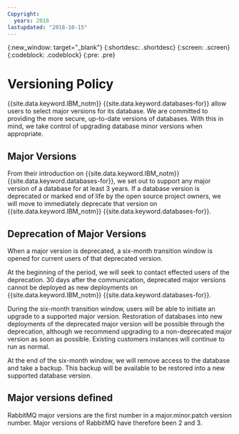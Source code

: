 ```yaml
---
Copyright:
  years: 2018
lastupdated: "2018-10-15"
---
```


{:new_window: target="_blank"}
{:shortdesc: .shortdesc}
{:screen: .screen}
{:codeblock: .codeblock}
{:pre: .pre}


# Versioning Policy

{{site.data.keyword.IBM_notm}} {{site.data.keyword.databases-for}} allow users to select major versions for its database. We are committed to providing the more secure, up-to-date versions of databases. With this in mind, we take control of upgrading database minor versions when appropriate.

## Major Versions

From their introduction on {{site.data.keyword.IBM_notm}} {{site.data.keyword.databases-for}}, we set out to support any major version of a database for at least 3 years. If a database version is deprecated or marked end of life by the open source project owners, we will move to immediately deprecate that version on {{site.data.keyword.IBM_notm}} {{site.data.keyword.databases-for}}.

## Deprecation of Major Versions 

When a major version is deprecated, a six-month transition window is opened for current users of that deprecated version.

At the beginning of the period, we will seek to contact effected users of the deprecation. 30 days after the communication, deprecated major versions cannot be deployed as new deployments on {{site.data.keyword.IBM_notm}} {{site.data.keyword.databases-for}}.

During the six-month transition window, users will be able to initiate an upgrade to a supported major version. Restoration of databases into new deployments of the deprecated major version will be possible through the deprecation, although we recommend upgrading to a non-deprecated major version as soon as possible. Existing customers instances will continue to run as normal.

At the end of the six-month window, we will remove access to the database and take a backup. This backup will be available to be restored into a new supported database version.

## Major versions defined

RabbitMQ major versions are the first number in a major.minor.patch version number. Major versions of RabbitMQ have therefore been 2 and 3.

